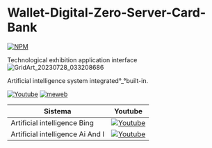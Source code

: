 # Wallet-Digital-Zero-Server-Card-Bank
[![NPM](https://img.shields.io/npm/l/react)](https://github.com/GledsonBastos/Zero-Server-Card-Bank-/blob/61fe2ad49374ccc58ebc32cad8e3c71ba4eb04d3/LICENSE)

Technological exhibition application interface
![GridArt_20230728_033208686](https://github.com/GledsonBastos/Wallet-Digital-Zero-Server-Card-Bank/assets/62495617/4f8e39ee-66a8-41bd-a2b3-7fb55b698888)

Artificial intelligence system integrated°_°built-in.

[![Youtube](https://img.shields.io/badge/YouTube-FF0000?style=for-the-badge&logo=youtube&logoColor=white)](https://m.youtube.com/watch?v=tsdyjGJOCWc&t=10s)  [![meweb](https://img.shields.io/badge/website-000000?style=for-the-badge&logo=About.me&logoColor=white)](https://sites.google.com/view/synchronizeservidorzero/)

| Sistema | Youtube |
|--|--|
|Artificial intelligence Bing|[![Youtube](https://img.shields.io/badge/YouTube-FF0000?style=for-the-badge&logo=youtube&logoColor=white)](https://youtu.be/-bkE17GYhng)|
|Artificial intelligence Ai And I|[![Youtube](https://img.shields.io/badge/YouTube-FF0000?style=for-the-badge&logo=youtube&logoColor=white)](https://youtu.be/sAutLbELR0g)|

